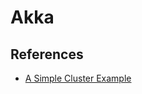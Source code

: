 # Akka

## References

- [A Simple Cluster Example](https://doc.akka.io/docs/akka/current/cluster-usage.html#a-simple-cluster-example)
